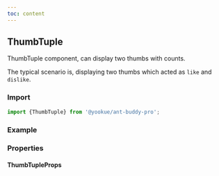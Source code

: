 ```yaml
---
toc: content
---
```


## ThumbTuple

ThumbTuple component, can display two thumbs with counts.

The typical scenario is, displaying two thumbs which acted as `like` and `dislike`.

### Import

```jsx | pure
import {ThumbTuple} from '@yookue/ant-buddy-pro';
```

### Example

<code src="./demo.en-US.tsx"></code>

### Properties

#### ThumbTupleProps

<API src="@/field/ThumbTuple/index.tsx" hideTitle></API>
